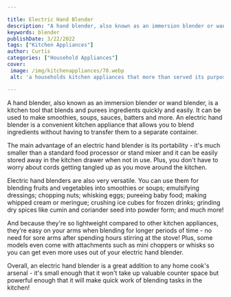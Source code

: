 ```yaml
---

title: Electric Hand Blender
description: "A hand blender, also known as an immersion blender or wand blender, is a kitchen tool that blends and purees ingredients quickly a...learn more about it now"
keywords: blender
publishDate: 3/22/2022
tags: ["Kitchen Appliances"]
author: Curtis
categories: ["Household Appliances"]
cover: 
 image: /img/kitchenappliances/78.webp
 alt: 'a households kitchen appliances that more than served its purpose'

---
```


A hand blender, also known as an immersion blender or wand blender, is a kitchen tool that blends and purees ingredients quickly and easily. It can be used to make smoothies, soups, sauces, batters and more. An electric hand blender is a convenient kitchen appliance that allows you to blend ingredients without having to transfer them to a separate container. 

The main advantage of an electric hand blender is its portability - it's much smaller than a standard food processor or stand mixer and it can be easily stored away in the kitchen drawer when not in use. Plus, you don't have to worry about cords getting tangled up as you move around the kitchen. 

Electric hand blenders are also very versatile. You can use them for blending fruits and vegetables into smoothies or soups; emulsifying dressings; chopping nuts; whisking eggs; pureeing baby food; making whipped cream or meringue; crushing ice cubes for frozen drinks; grinding dry spices like cumin and coriander seed into powder form; and much more! 

And because they're so lightweight compared to other kitchen appliances, they’re easy on your arms when blending for longer periods of time - no need for sore arms after spending hours stirring at the stove! Plus, some models even come with attachments such as mini choppers or whisks so you can get even more uses out of your electric hand blender. 

Overall, an electric hand blender is a great addition to any home cook's arsenal - it's small enough that it won't take up valuable counter space but powerful enough that it will make quick work of blending tasks in the kitchen!
